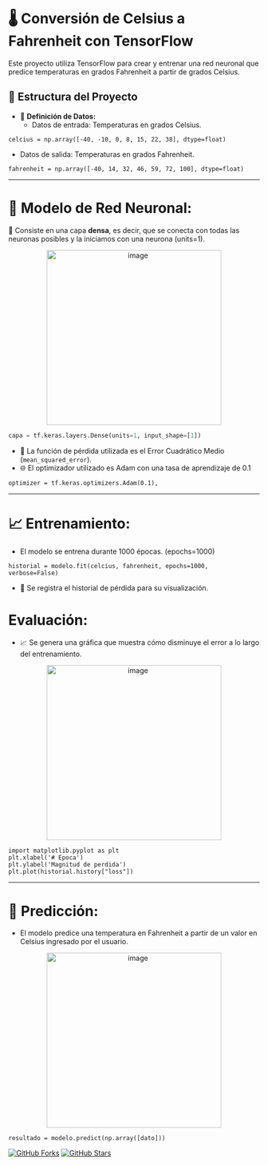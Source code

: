 # 🌡️ Conversión de Celsius a Fahrenheit con TensorFlow

Este proyecto utiliza TensorFlow para crear y entrenar una red neuronal que predice temperaturas en grados Fahrenheit a partir de grados Celsius.

## 📁 Estructura del Proyecto

- 🔎 **Definición de Datos:**
  - Datos de entrada: Temperaturas en grados Celsius.
```python3
celcius = np.array([-40, -10, 0, 8, 15, 22, 38], dtype=float)
```

  - Datos de salida: Temperaturas en grados Fahrenheit.
```python3
fahrenheit = np.array([-40, 14, 32, 46, 59, 72, 100], dtype=float)
```
---

# 🤖 **Modelo de Red Neuronal:**
🧠 Consiste en una capa **densa**, es decir, que se conecta con todas las neuronas posibles y la iniciamos con una neurona (units=1).
<p align="center">
  <img src="https://github.com/user-attachments/assets/8b15d513-c4c0-44b7-b24d-8e1ec1f06fc1" alt="image" heig="350" width="350">
</p>

```python
capa = tf.keras.layers.Dense(units=1, input_shape=[1])
```
  - 🧮 La función de pérdida utilizada es el Error Cuadrático Medio (`mean_squared_error`).
  - 🌐 El optimizador utilizado es Adam con una tasa de aprendizaje de 0.1
```python3
optimizer = tf.keras.optimizers.Adam(0.1),
```
---

# 📈 **Entrenamiento:**
  - El modelo se entrena durante 1000 épocas. (epochs=1000)
```python3
historial = modelo.fit(celcius, fahrenheit, epochs=1000, verbose=False)
```
  - 📖 Se registra el historial de pérdida para su visualización.

# **Evaluación:**
  - 📈 Se genera una gráfica que muestra cómo disminuye el error a lo largo del entrenamiento.
<p align="center">
  <img src="https://github.com/user-attachments/assets/db9135e5-1a04-43ee-ba62-bc152a6a0fc8" alt="image" heig="350" width="350">
</p>

```python3
import matplotlib.pyplot as plt
plt.xlabel('# Epoca')
plt.ylabel('Magnitud de perdida')
plt.plot(historial.history["loss"])
```
---

# 🧭 **Predicción:**
  - El modelo predice una temperatura en Fahrenheit a partir de un valor en Celsius ingresado por el usuario.
<p align="center">
  <img src="https://github.com/user-attachments/assets/2f97225e-bb76-4202-95f4-ce6ecd1edf36" alt="image" heig="350" width="350">
</p>

```python3
resultado = modelo.predict(np.array([dato]))
```

[![GitHub Forks](https://img.shields.io/github/forks/username/repo.svg)](https://github.com/74lg0/machine-learning/network)
[![GitHub Stars](https://img.shields.io/github/stars/username/repo.svg)](https://github.com/74lg0/machine-learning/stargazers)
